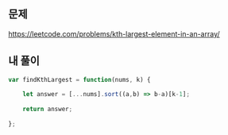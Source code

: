 ## 문제  
https://leetcode.com/problems/kth-largest-element-in-an-array/  

## 내 풀이  
```javascript
var findKthLargest = function(nums, k) {
    
    let answer = [...nums].sort((a,b) => b-a)[k-1];
    
    return answer;
    
};


```

